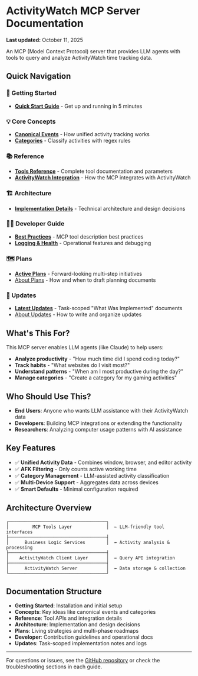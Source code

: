 # ActivityWatch MCP Server Documentation

**Last updated:** October 11, 2025

An MCP (Model Context Protocol) server that provides LLM agents with tools to query and analyze ActivityWatch time tracking data.

## Quick Navigation

### 🚀 Getting Started
- [**Quick Start Guide**](getting-started/quickstart.md) - Get up and running in 5 minutes

### 💡 Core Concepts
- [**Canonical Events**](concepts/canonical-events.md) - How unified activity tracking works
- [**Categories**](concepts/categories.md) - Classify activities with regex rules

### 📚 Reference
- [**Tools Reference**](reference/tools.md) - Complete tool documentation and parameters
- [**ActivityWatch Integration**](reference/activitywatch-integration.md) - How the MCP integrates with ActivityWatch

### 🏗️ Architecture
- [**Implementation Details**](architecture/implementation.md) - Technical architecture and design decisions

### 👩‍💻 Developer Guide
- [**Best Practices**](developer/best-practices.md) - MCP tool description best practices
- [**Logging & Health**](developer/logging-and-health.md) - Operational features and debugging

### 🗺️ Plans
- [**Active Plans**](plans/index.md) - Forward-looking multi-step initiatives
- [About Plans](plans/README.md) - How and when to draft planning documents

### 📝 Updates
- [**Latest Updates**](updates/index.md) - Task-scoped "What Was Implemented" documents
- [About Updates](updates/README.md) - How to write and organize updates

## What's This For?

This MCP server enables LLM agents (like Claude) to help users:
- **Analyze productivity** - "How much time did I spend coding today?"
- **Track habits** - "What websites do I visit most?"
- **Understand patterns** - "When am I most productive during the day?"
- **Manage categories** - "Create a category for my gaming activities"

## Who Should Use This?

- **End Users**: Anyone who wants LLM assistance with their ActivityWatch data
- **Developers**: Building MCP integrations or extending the functionality
- **Researchers**: Analyzing computer usage patterns with AI assistance

## Key Features

- ✅ **Unified Activity Data** - Combines window, browser, and editor activity
- ✅ **AFK Filtering** - Only counts active working time
- ✅ **Category Management** - LLM-assisted activity classification
- ✅ **Multi-Device Support** - Aggregates data across devices
- ✅ **Smart Defaults** - Minimal configuration required

## Architecture Overview

```
┌─────────────────────────────────────┐
│         MCP Tools Layer             │  ← LLM-friendly tool interfaces
├─────────────────────────────────────┤
│      Business Logic Services        │  ← Activity analysis & processing
├─────────────────────────────────────┤
│    ActivityWatch Client Layer       │  ← Query API integration
├─────────────────────────────────────┤
│      ActivityWatch Server           │  ← Data storage & collection
└─────────────────────────────────────┘
```

## Documentation Structure

- **Getting Started**: Installation and initial setup
- **Concepts**: Key ideas like canonical events and categories
- **Reference**: Tool APIs and integration details
- **Architecture**: Implementation and design decisions
- **Plans**: Living strategies and multi-phase roadmaps
- **Developer**: Contribution guidelines and operational docs
- **Updates**: Task-scoped implementation notes and logs

---

For questions or issues, see the [GitHub repository](https://github.com/bcherrington/activitywatcher-mcp) or check the troubleshooting sections in each guide.
